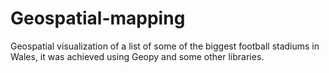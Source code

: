 # Geospatial-mapping
Geospatial visualization of a list of some of the biggest football stadiums in Wales, it was achieved using Geopy and some other libraries.
